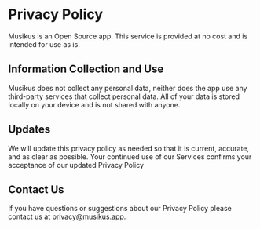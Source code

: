 # Privacy Policy
Musikus is an Open Source app. This service is provided at no cost and is intended for use as is.

## Information Collection and Use
Musikus does not collect any personal data, neither does the app use any third-party services that collect personal data. All of your data is stored locally on your device and is not shared with anyone.

## Updates
We will update this privacy policy as needed so that it is current, accurate, and as clear as possible. Your continued use of our Services confirms your acceptance of our updated Privacy Policy

## Contact Us
If you have questions or suggestions about our Privacy Policy please contact us at privacy@musikus.app.
